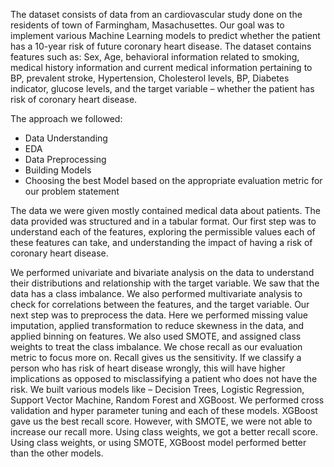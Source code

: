 The dataset consists of data from an cardiovascular study done on the residents of town of Farmingham, 
Masachusettes. Our goal was to implement various Machine Learning models to predict whether the 
patient has a 10-year risk of future coronary heart disease. 
The dataset contains features such as: Sex, Age, behavioral information related to smoking, medical 
history information and current medical information pertaining to BP, prevalent stroke, Hypertension, 
Cholesterol levels, BP, Diabetes indicator, glucose levels, and the target variable – whether the patient 
has risk of coronary heart disease.

The approach we followed:
- Data Understanding
- EDA
- Data Preprocessing
- Building Models
- Choosing the best Model based on the appropriate evaluation metric for our problem statement

The data we were given mostly contained medical data about patients. The data provided was structured 
and in a tabular format. Our first step was to understand each of the features, exploring the permissible 
values each of these features can take, and understanding the impact of having a risk of coronary heart 
disease. 

We performed univariate and bivariate analysis on the data to understand their distributions and 
relationship with the target variable. We saw that the data has a class imbalance. We also performed 
multivariate analysis to check for correlations between the features, and the target variable.
Our next step was to preprocess the data. Here we performed missing value imputation, applied 
transformation to reduce skewness in the data, and applied binning on features. We also used SMOTE, 
and assigned class weights to treat the class imbalance. 
We chose recall as our evaluation metric to focus more on. Recall gives us the sensitivity. If we classify a 
person who has risk of heart disease wrongly, this will have higher implications as opposed to 
misclassifying a patient who does not have the risk. 
We built various models like – Decision Trees, Logistic Regression, Support Vector Machine, Random 
Forest and XGBoost. 
We performed cross validation and hyper parameter tuning and each of these models. XGBoost gave us 
the best recall score. However, with SMOTE, we were not able to increase our recall more. Using class 
weights, we got a better recall score. Using class weights, or using SMOTE, XGBoost model performed 
better than the other models. 
